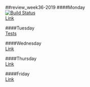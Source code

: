##review_week36-2019
####Monday  
[![Build Status](https://travis-ci.org/cph-ms782/review_week36_monday.svg?branch=master)](https://travis-ci.org/cph-ms782/review_week36_monday)  
[Link](https://github.com/cph-ms782/review_week36_monday/blob/master/README.md)

####Tuesday  
[Tests](https://github.com/cph-ms782/review_week36_monday/tree/master/src/test/java/restMovieResourceTest.java)
  

####Wednesday  
[Link]()

####Thursday  
[Link]()

####Friday  
[Link]()


